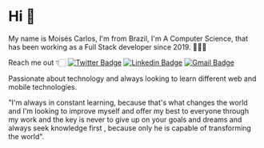 # Hi 👋

My name is Moisés Carlos, I'm from Brazil, I'm A Computer Science, that has been working as a Full Stack developer since 2019. 👨🏻‍💻

Reach me out 👇🏻
[![Twitter Badge](https://img.shields.io/badge/-@eumoisescf7-c2c211?style=flat-square&labelColor=c2c211&logo=twitter&logoColor=white&link=https://twitter.com/eumoisescf7)](https://twitter.com/eumoisescf7) 
[![Linkedin Badge](https://img.shields.io/badge/-Moisés%20Carlos-c2c211?style=flat-square&logo=Linkedin&logoColor=white&link=https://www.linkedin.com/in/mois%C3%A9s-carlos-44a288130/)](https://www.linkedin.com/in/mois%C3%A9s-carlos-44a288130/) 
[![Gmail Badge](https://img.shields.io/badge/-moisescarlos7@gmail.com-c2c211?style=flat-square&logo=Gmail&logoColor=white&link=mailto:moisescarlos7@gmail.com)](mailto:moisescarlos7@gmail.com)


Passionate about technology and always looking to learn different web and mobile technologies.

"I'm always in constant learning, because that's what changes the world and I'm looking to improve myself and offer my best to everyone through my work and the key is never to give up on your goals and dreams and always seek knowledge first , because only he is capable of transforming the world".

